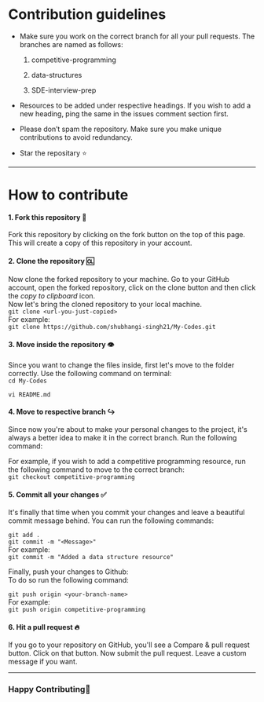 # Contribution guidelines

* Make sure you work on the correct branch for all your pull requests. The branches are named as follows:

  1. competitive-programming

  2. data-structures

  3. SDE-interview-prep


* Resources to be added under respective headings. If you wish to add a new heading, ping the same in the issues comment section first.

* Please don’t spam the repository. Make sure you make unique contributions to avoid redundancy. 

* Star the repositary ⭐

____

# How to contribute

#### 1. Fork this repository 🍴

Fork this repository by clicking on the fork button on the top of this page.
This will create a copy of this repository in your account.


#### 2. Clone the repository 🆑

Now clone the forked repository to your machine. Go to your GitHub account, open the forked repository, click on the clone button and then click the _copy to clipboard_ icon.  
Now let's bring the cloned repository to your local machine.  
`git clone <url-you-just-copied>`  
For example:  
` git clone https://github.com/shubhangi-singh21/My-Codes.git `


#### 3. Move inside the repository 👁

Since you want to change the files inside, first let's move to the folder correctly. Use the following command on terminal:  
`cd My-Codes`

`vi README.md`


#### 4. Move to respective branch ↪

Since now you're about to make your personal changes to the project, it's always a better idea to make it in the correct branch. Run the following command:

For example, if you wish to add a competitive programming resource, run the following command to move to the correct branch:  
`git checkout competitive-programming`


#### 5. Commit all your changes ✅

It's finally that time when you commit your changes and leave a beautiful commit message behind. You can run the following commands:

`git add .`  
`git commit -m "<Message>"`  
For example:  
`git commit -m "Added a data structure resource"`

Finally, push your changes to Github:  
To do so run the following command:

`git push origin <your-branch-name>`  
For example:  
`git push origin competitive-programming`


#### 6. Hit a pull request 🔥

If you go to your repository on GitHub, you'll see a Compare & pull request button. Click on that button.
Now submit the pull request. Leave a custom message if you want.

____


### Happy Contributing🎉
